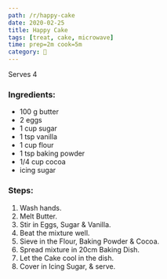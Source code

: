 ```yaml
---
path: /r/happy-cake
date: 2020-02-25
title: Happy Cake
tags: [treat, cake, microwave]
time: prep=2m cook=5m
category: 🍰
---
```


Serves 4

### Ingredients:

-   100 g butter
-   2 eggs
-   1 cup sugar
-   1 tsp vanilla
-   1 cup flour
-   1 tsp baking powder
-   1/4 cup cocoa
-   icing sugar

### Steps:

1. Wash hands.
2. Melt Butter.
3. Stir in Eggs, Sugar & Vanilla.
4. Beat the mixture well.
5. Sieve in the Flour, Baking Powder & Cocoa.
6. Spread mixture in 20cm Baking Dish.
7. Let the Cake cool in the dish.
8. Cover in Icing Sugar, & serve.
